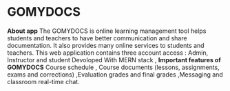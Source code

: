 # GOMYDOCS
**About app**
The GOMYDOCS is online learning management tool helps students and teachers to have better communication and share documentation. It also provides many online services to students and teachers.
This web application contains three account access : Admin, Instructor and student
Devoloped With MERN stack ,
**Important features of GOMYDOCS**
Course schedule , Course documents (lessons, assignments,
exams and corrections) ,Evaluation grades and final grades ,Messaging and classroom real-time chat.

